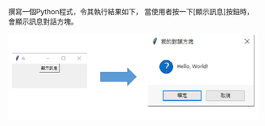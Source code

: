 撰寫一個Python程式，令其執行結果如下，
當使用者按一下[顯示訊息]按鈕時，
會顯示訊息對話方塊。

![image](https://github.com/gjlmotea/PracticePython/blob/master/ch17/01/IMAGE.png)

